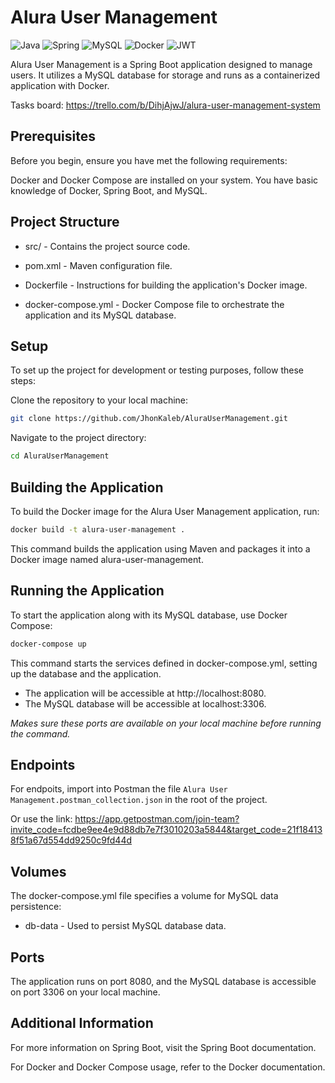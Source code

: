 # Alura User Management

![Java](https://img.shields.io/badge/java-%23ED8B00.svg?style=for-the-badge&logo=openjdk&logoColor=white)
![Spring](https://img.shields.io/badge/spring-%236DB33F.svg?style=for-the-badge&logo=spring&logoColor=white)
![MySQL](https://img.shields.io/badge/MySQL-%2300758F.svg?style=for-the-badge&logo=mysql&logoColor=white)
![Docker](https://img.shields.io/badge/Docker-%230db7ed.svg?style=for-the-badge&logo=docker&logoColor=white)
![JWT](https://img.shields.io/badge/JWT-black?style=for-the-badge&logo=JSON%20web%20tokens)

Alura User Management is a Spring Boot application designed to manage users. It utilizes a MySQL database for storage and runs as a containerized application with Docker.

Tasks board: https://trello.com/b/DihjAjwJ/alura-user-management-system

## Prerequisites
Before you begin, ensure you have met the following requirements:

Docker and Docker Compose are installed on your system.
You have basic knowledge of Docker, Spring Boot, and MySQL.

## Project Structure

- src/ - Contains the project source code.

- pom.xml - Maven configuration file.

- Dockerfile - Instructions for building the application's Docker image.

- docker-compose.yml - Docker Compose file to orchestrate the application and its MySQL database.

## Setup

To set up the project for development or testing purposes, follow these steps:

Clone the repository to your local machine:
``` bash
git clone https://github.com/JhonKaleb/AluraUserManagement.git
```
Navigate to the project directory:
```bash
cd AluraUserManagement
```

## Building the Application
To build the Docker image for the Alura User Management application, run:
``` bash
docker build -t alura-user-management .
```
This command builds the application using Maven and packages it into a Docker image named alura-user-management.

## Running the Application
To start the application along with its MySQL database, use Docker Compose:

``` bash
docker-compose up
```

This command starts the services defined in docker-compose.yml, setting up the database and the application.

- The application will be accessible at http://localhost:8080.
- The MySQL database will be accessible at localhost:3306.

*Makes sure these ports are available on your local machine before running the command.*

## Endpoints

For endpoits, import into Postman the file `Alura User Management.postman_collection.json` in the root of the project.

Or use the link: https://app.getpostman.com/join-team?invite_code=fcdbe9ee4e9d88db7e7f3010203a5844&target_code=21f184138f51a67d554dd9250c9fd44d

## Volumes
The docker-compose.yml file specifies a volume for MySQL data persistence:

- db-data - Used to persist MySQL database data.

## Ports
The application runs on port 8080, and the MySQL database is accessible on port 3306 on your local machine.

## Additional Information
For more information on Spring Boot, visit the Spring Boot documentation.

For Docker and Docker Compose usage, refer to the Docker documentation.